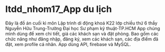 # ltdd_nhom17_App du lịch

Đây là đồ án cuối kì môn Lập trình di động khoá K22 lớp chiều thứ 6 thầy Nguyễn Hữu Trung-Trường Đại học Sư phạm kỹ thuật-TP.HCM
App chúng mình dùng để xem chi tiết, giá các khách sạn và đặt phòng. Bao gồm các chức năng như đăng nhập, đăng ký, xem các khách sạn, các địa điểm đã đặt, xem profile cá nhân. App dùng API, firebase và MySQL.
